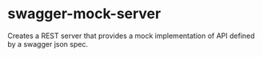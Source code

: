 swagger-mock-server
===================

Creates a REST server that provides a mock implementation of API defined by a swagger json spec.